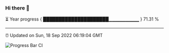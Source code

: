 ### Hi there 👋

⏳ Year progress { █████████████████████▁▁▁▁▁▁▁▁▁ } 71.31 %

---

⏰ Updated on Sun, 18 Sep 2022 06:19:04 GMT

![Progress Bar CI](https://github.com/liununu/liununu/workflows/Progress%20Bar%20CI/badge.svg)
